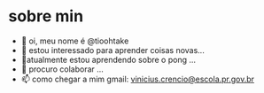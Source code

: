 # sobre min

- 👋 oi, meu nome é @tioohtake
- 👀 estou interessado para aprender coisas novas...
- 🌱atualmente estou aprendendo sobre o pong ...
- 💞️ procuro colaborar ...
- 📫 como chegar a mim gmail: vinicius.crencio@escola.pr.gov.br
